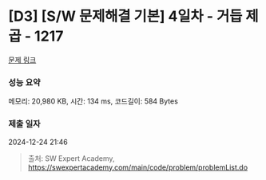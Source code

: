 # [D3] [S/W 문제해결 기본] 4일차 - 거듭 제곱 - 1217 

[문제 링크](https://swexpertacademy.com/main/code/problem/problemDetail.do?contestProbId=AV14dUIaAAUCFAYD) 

### 성능 요약

메모리: 20,980 KB, 시간: 134 ms, 코드길이: 584 Bytes

### 제출 일자

2024-12-24 21:46



> 출처: SW Expert Academy, https://swexpertacademy.com/main/code/problem/problemList.do